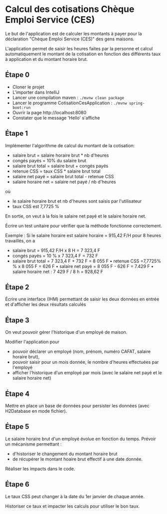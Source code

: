 # Calcul des cotisations Chèque Emploi Service (CES)

Le but de l'application est de calculer les montants à payer pour la déclaration "Chèque Emploi Service (CES)" des gens maisons.

L'application permet de saisir les heures faites par la personne et calcul automatiquement le montant de la cotisation en fonction des différents taux à application et du montant horaire brut.

## Étape 0

* Cloner le projet
* L'importer dans IntelliJ
* Lancer une compilation maven : `./mvnw clean package`
* Lancer le programme CotisationCesApplication : `./mvnw spring-boot:run`
* Ouvrir la page http://localhost:8080
* Constater que le message 'Hello' s'affiche

## Étape 1

Implémenter l'algorithme de calcul du montant de la cotisation:
- salaire brut = salaire horaire brut * nb d'heures
- congés payés = 10% du salaire brut
- salaire brut total = salaire brut + congés payés
- retenue CSS = taux CSS * salaire brut total
- salaire net payé = salaire brut total - retenue CSS
- salaire horaire net = salaire net payé / nb d'heures

où 
- le salaire horaire brut et nb d'heures sont saisis par l'utilisateur
- taux CSS est 7,7725 %

En sortie, on veut à la fois le salaire net payé et le salaire horaire net.

Écrire un test unitaire pour vérifier que la méthode fonctionne correctement. 

Exemple :
Si le salaire horaire est salaire horaire = 915,42 F/H pour 8 heures travaillés, on a
* salaire brut = 915,42 F/H x 8 H = 7 323,4 F
* congés payés = 10 % x 7 323,4 F = 732 F
* salaire brut total = 7 323,4 F + 732 F = 8 055 F
• retenue CSS =7,7725% % x 8 055 F = 626 F
• salaire net payé = 8 055 F - 626 F = 7.429 F
• salaire horaire net : 7 429 F / 8 h = 928,62 F

## Étape 2

Écrire une interface (IHM) permettant de saisir les deux données en entrée et d'afficher les deux résultats calculés

## Étape 3

On veut pouvoir gérer l'historique d'un employé de maison.

Modifier l'application pour 
- pouvoir déclarer un employé (nom, prénom, numéro CAFAT, salaire horaire brut),
- pouvoir saisir pour un mois donnée, le nombre d'heures effectuées par l'employé
- afficher l'historique d'un employé par mois (avec le salaire net payé et le salaire horaire net)

## Étape 4

Mettre en place un base de données pour persister les données (avec H2Database en mode fichier).

## Étape 5

Le salaire horaire brut d'un employé évolue en fonction du temps. Prévoir un mécanisme permettant :
- d'historiser le changement du montant horaire brut
- de récupérer le montant hoaire brut effectif à une date donnée.

Réaliser les impacts dans le code.

## Étape 6

Le taux CSS peut changer à la date du 1er janvier de chaque année.

Historiser ce taux et impacter les calculs pour utiliser le bon taux.
